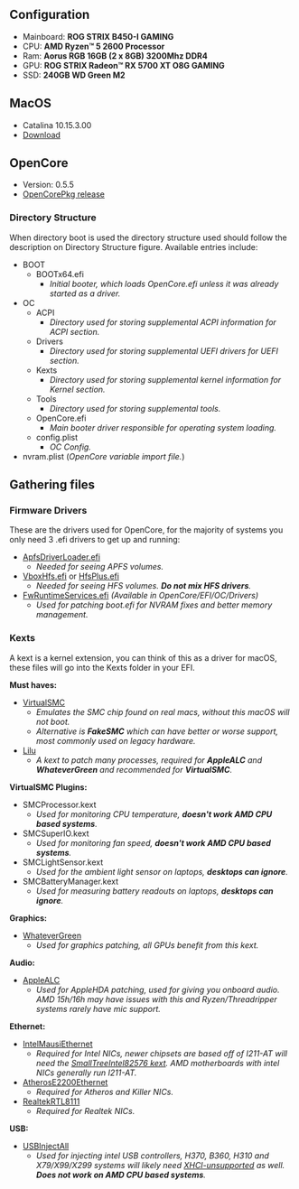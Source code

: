 ## Configuration

- Mainboard: **ROG STRIX B450-I GAMING**
- CPU:       **AMD Ryzen™ 5 2600 Processor**
- Ram:       **Aorus RGB 16GB (2 x 8GB) 3200Mhz DDR4**
- GPU:       **ROG STRIX Radeon™ RX 5700 XT O8G GAMING**
- SSD:       **240GB WD Green M2**


## MacOS

- Catalina 10.15.3.00
- [Download](https://github.com/AnhDT0407/Hackintosh/edit/master/readme.md)


## OpenCore

- Version: 0.5.5
- [OpenCorePkg release](https://github.com/acidanthera/OpenCorePkg/releases)

### Directory Structure

When directory boot is used the directory structure used should follow the description on Directory Structure figure. Available entries include:

- BOOT
  - BOOTx64.efi
    - _Initial booter, which loads OpenCore.efi unless it was already started as a driver._
- OC
  - ACPI
    - _Directory used for storing supplemental ACPI information for ACPI section._
  - Drivers
    - _Directory used for storing supplemental UEFI drivers for UEFI section._
  - Kexts
    - _Directory used for storing supplemental kernel information for Kernel section._
  - Tools
    - _Directory used for storing supplemental tools._
  - OpenCore.efi
    - _Main booter driver responsible for operating system loading._
  - config.plist
    - _OC Config._
- nvram.plist (_OpenCore variable import file._)


## Gathering files

### Firmware Drivers

These are the drivers used for OpenCore, for the majority of systems you only need 3 .efi drivers to get up and running:

- [ApfsDriverLoader.efi](https://github.com/acidanthera/AppleSupportPkg/releases)
  - _Needed for seeing APFS volumes._
- [VboxHfs.efi](https://github.com/acidanthera/AppleSupportPkg/releases) or [HfsPlus.efi](https://cdn.discordapp.com/attachments/606452360495104000/633621011887292416/HFSPlus.efi)
  - _Needed for seeing HFS volumes. **Do not mix HFS drivers**._
- [FwRuntimeServices.efi](https://github.com/acidanthera/OpenCorePkg/releases) _(Available in OpenCore/EFI/OC/Drivers)_
  - _Used for patching boot.efi for NVRAM fixes and better memory management._

### Kexts

A kext is a kernel extension, you can think of this as a driver for macOS, these files will go into the Kexts folder in your EFI.

**Must haves:**

- [VirtualSMC](https://github.com/acidanthera/VirtualSMC/releases)
  - _Emulates the SMC chip found on real macs, without this macOS will not boot._
  - _Alternative is **FakeSMC** which can have better or worse support, most commonly used on legacy hardware._
- [Lilu](https://github.com/acidanthera/Lilu/releases)
  - _A kext to patch many processes, required for **AppleALC** and **WhateverGreen** and recommended for **VirtualSMC**._
  
**VirtualSMC Plugins:**

- SMCProcessor.kext
  - _Used for monitoring CPU temperature, **doesn't work AMD CPU based systems**._
- SMCSuperIO.kext
  - _Used for monitoring fan speed, **doesn't work AMD CPU based systems**._
- SMCLightSensor.kext
  - _Used for the ambient light sensor on laptops, **desktops can ignore**._
- SMCBatteryManager.kext
  - _Used for measuring battery readouts on laptops, **desktops can ignore**._
  
**Graphics:**

- [WhateverGreen](https://github.com/acidanthera/WhateverGreen/releases)
  - _Used for graphics patching, all GPUs benefit from this kext._
  
**Audio:**

  - [AppleALC](https://github.com/acidanthera/AppleALC/releases)
    - _Used for AppleHDA patching, used for giving you onboard audio. AMD 15h/16h may have issues with this and Ryzen/Threadripper systems rarely have mic support._
    
**Ethernet:**

  - [IntelMausiEthernet](https://github.com/Mieze/IntelMausiEthernet)
    - _Required for Intel NICs, newer chipsets are based off of I211-AT will need the [SmallTreeIntel82576 kext](https://github.com/khronokernel/Opencore-Vanilla-Desktop-Guide/blob/master/extra-files/SmallTreeIntel82576.kext.zip). AMD motherboards with intel NICs generally run I211-AT._
  - [AtherosE2200Ethernet](https://github.com/Mieze/AtherosE2200Ethernet/releases)
    - _Required for Atheros and Killer NICs._
  - [RealtekRTL8111](https://github.com/Mieze/RTL8111_driver_for_OS_X/releases)
    - _Required for Realtek NICs._

**USB:**

  - [USBInjectAll](https://bitbucket.org/RehabMan/os-x-usb-inject-all/downloads/)
    - _Used for injecting intel USB controllers, H370, B360, H310 and X79/X99/X299 systems will likely need [XHCI-unsupported](https://github.com/RehabMan/OS-X-USB-Inject-All) as well. **Does not work on AMD CPU based systems**._
  
  
  


